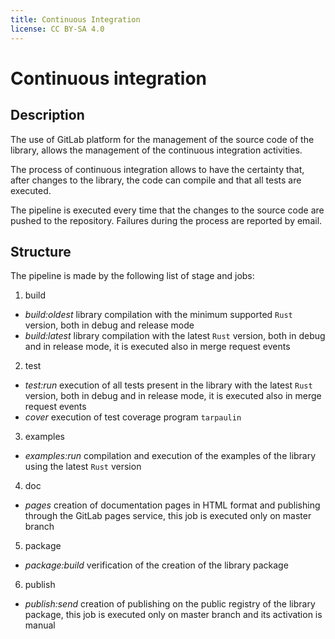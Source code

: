 ```yaml
---
title: Continuous Integration
license: CC BY-SA 4.0
---
```


# Continuous integration

## Description

The use of GitLab platform for the management of the source code of the library, allows the management of the continuous integration activities.

The process of continuous integration allows to have the certainty that, after changes to the library, the code can compile and that all tests are executed.

The pipeline is executed every time that the changes to the source code are pushed to the repository. Failures during the process are reported by email.

## Structure

The pipeline is made by the following list of stage and jobs:

1. build
  - *build:oldest* library compilation with the minimum supported `Rust` version, both in debug and release mode
  - *build:latest* library compilation with the latest `Rust` version, both in debug and in release mode, it is executed also in merge request events

2. test
  - *test:run* execution of all tests present in the library with the latest `Rust` version, both in debug and in release mode, it is executed also in merge request events
  - *cover* execution of test coverage program `tarpaulin`

3. examples
  - *examples:run* compilation and execution of the examples of the library using the latest `Rust` version

4. doc
  - *pages* creation of documentation pages in HTML format and publishing through the GitLab pages service, this job is executed only on master branch

5. package
  - *package:build* verification of the creation of the library package

6. publish
  - *publish:send* creation of publishing on the public registry of the library package, this job is executed only on master branch and its activation is manual
